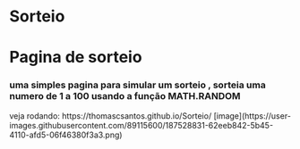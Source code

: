 # Sorteio
<h1>Pagina de sorteio</h1>
<h3> uma simples pagina para simular um sorteio , sorteia uma numero de 1 a 100 usando a função MATH.RANDOM </h3>  
veja rodando: https://thomascsantos.github.io/Sorteio/
[image](https://user-images.githubusercontent.com/89115600/187528831-62eeb842-5b45-4110-afd5-06f46380f3a3.png)
